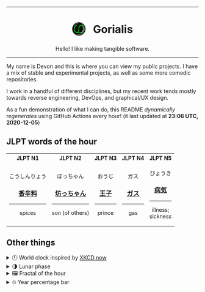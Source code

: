 ***

<h1 align="center">
<sub>
    <img src="readme/resources/avatar.png" height="36">
</sub>
&nbsp;
Gorialis
</h1>
<p align="center">
Hello! I like making tangible software.
</p>

***

My name is Devon and this is where you can view my public projects. I have a mix of stable and experimental projects, as well as some more comedic repositories.

I work in a handful of different disciplines, but my recent work tends mostly towards reverse engineering, DevOps, and graphical/UX design.

As a fun demonstration of what I can do, this README *dynamically regenerates* using GitHub Actions every hour! (it last updated at **23:06 UTC, 2020-12-05**)

<h2>JLPT words of the hour</h2>
<table>
    <tr>
        <th>JLPT N1</th>
        <th>JLPT N2</th>
        <th>JLPT N3</th>
        <th>JLPT N4</th>
        <th>JLPT N5</th>
    </tr>
    <tr>
        <td>
            <p align="center">こうしんりょう</p>
            <h3 align="center"><b><a href="https://jisho.org/search/%E9%A6%99%E8%BE%9B%E6%96%99">香辛料</a></b></h3>
            <hr>
            <p align="center">spices</p>
        </td>
        <td>
            <p align="center">ぼっちゃん</p>
            <h3 align="center"><b><a href="https://jisho.org/search/%E5%9D%8A%E3%81%A3%E3%81%A1%E3%82%83%E3%82%93">坊っちゃん</a></b></h3>
            <hr>
            <p align="center">son (of others)</p>
        </td>
        <td>
            <p align="center">おうじ</p>
            <h3 align="center"><b><a href="https://jisho.org/search/%E7%8E%8B%E5%AD%90">王子</a></b></h3>
            <hr>
            <p align="center">prince</p>
        </td>
        <td>
            <p align="center">ガス</p>
            <h3 align="center"><b><a href="https://jisho.org/search/%E3%82%AC%E3%82%B9">ガス</a></b></h3>
            <hr>
            <p align="center">gas</p>
        </td>
        <td>
            <p align="center">びょうき</p>
            <h3 align="center"><b><a href="https://jisho.org/search/%E7%97%85%E6%B0%97">病気</a></b></h3>
            <hr>
            <p align="center">illness;<br> sickness</p>
        </td>
    </tr>
</table>

<h2>Other things</h2>
<details>
<summary>🕚  World clock inspired by <a href="https://xkcd.com/now">XKCD now</a></summary>

> <img src="generated/now.png" width="512">

</details>
<details>
<summary>🌗 Lunar phase</summary>

The moon is approximately 72.53% through its phase (Last Quarter).

</details>
<details>
<summary>&#x1f5bc; Fractal of the hour</summary>

> <img src="generated/fractal.png" width="512">

</details>
<details>
<summary>&#x23f2; Year percentage bar</summary>
<pre><code>2020 [██████████████████▁▁] 92.89%</code></pre>
</details>
